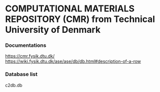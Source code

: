 # COMPUTATIONAL MATERIALS REPOSITORY (CMR) from Technical University of Denmark

### Documentations

https://cmr.fysik.dtu.dk/
https://wiki.fysik.dtu.dk/ase/ase/db/db.html#description-of-a-row

### Database list

c2db.db